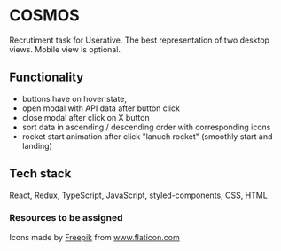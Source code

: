 # COSMOS

Recrutiment task for Userative.
The best representation of two desktop views. Mobile view is optional.

## Functionality

- buttons have on hover state,
- open modal with API data after button click
- close modal after click on X button
- sort data in ascending / descending order with corresponding icons
- rocket start animation after click "lanuch rocket" (smoothly start and landing)

## Tech stack

React, Redux, TypeScript, JavaScript, styled-components, CSS, HTML

### Resources to be assigned

<div>Icons made by <a href="https://www.freepik.com" title="Freepik">Freepik</a> from <a href="https://www.flaticon.com/" title="Flaticon">www.flaticon.com</a></div>
